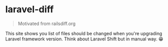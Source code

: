 # laravel-diff

> Motivated from railsdiff.org

This site shows you list of files should be changed when you're upgrading Laravel framework version. Think about Laravel Shift but in manual way. 😁